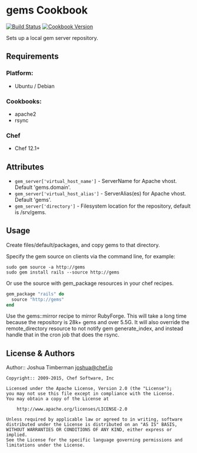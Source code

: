 # gems Cookbook

[![Build Status](https://travis-ci.org/chef-cookbooks/gems.svg?branch=master)](http://travis-ci.org/chef-cookbooks/gems) [![Cookbook Version](https://img.shields.io/cookbook/v/gems.svg)](https://supermarket.chef.io/cookbooks/gems)

Sets up a local gem server repository.

## Requirements

### Platform:

- Ubuntu / Debian

### Cookbooks:

- apache2
- rsync

### Chef

- Chef 12.1+

## Attributes

- `gem_server['virtual_host_name']` - ServerName for Apache vhost. Default 'gems.domain'.
- `gem_server['virtual_host_alias']` - ServerAlias(es) for Apache vhost. Default 'gems'.
- `gem_server['directory']` - Filesystem location for the repository, default is /srv/gems.

## Usage

Create files/default/packages, and copy gems to that directory.

Specify the gem source on clients via the command line, for example:

```shell
sudo gem source -a http://gems
sudo gem install rails --source http://gems
```

Or use the source with gem_package resources in your chef recipes.

```ruby
gem_package "rails" do
  source "http://gems"
end
```

Use the gems::mirror recipe to mirror RubyForge. This will take a long time because the repository is 28k+ gems and over 5.5G. It will also override the remote_directory resource to not notify gem generate_index, and instead handle that in the cron job that does the rsync.

## License & Authors

Author:: Joshua Timberman [joshua@chef.io](mailto:joshua@chef.io)

```text
Copyright:: 2009-2015, Chef Software, Inc

Licensed under the Apache License, Version 2.0 (the "License");
you may not use this file except in compliance with the License.
You may obtain a copy of the License at

    http://www.apache.org/licenses/LICENSE-2.0

Unless required by applicable law or agreed to in writing, software
distributed under the License is distributed on an "AS IS" BASIS,
WITHOUT WARRANTIES OR CONDITIONS OF ANY KIND, either express or implied.
See the License for the specific language governing permissions and
limitations under the License.
```
